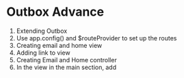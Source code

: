 # Outbox Advance
1. Extending Outbox 
2. Use app.config() and $routeProvider to set up the routes
3. Creating email and home view
4. Adding link to view
5. Creating Email and Home controller
6. In the view in the main section, add <div ng-view></div>
